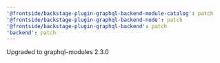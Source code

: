 ```yaml
---
'@frontside/backstage-plugin-graphql-backend-module-catalog': patch
'@frontside/backstage-plugin-graphql-backend-node': patch
'@frontside/backstage-plugin-graphql-backend': patch
'backend': patch
---
```


Upgraded to graphql-modules 2.3.0
